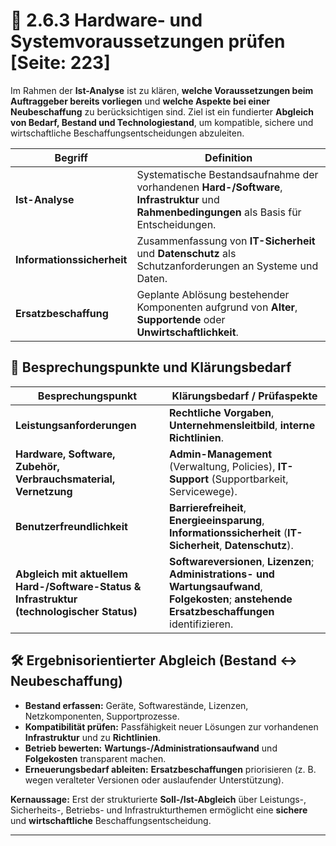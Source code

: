 # 🧪 2.6.3 Hardware- und Systemvoraussetzungen prüfen [Seite: 223]

Im Rahmen der **Ist-Analyse** ist zu klären, **welche Voraussetzungen beim Auftraggeber bereits vorliegen** und **welche Aspekte bei einer Neubeschaffung** zu berücksichtigen sind. Ziel ist ein fundierter **Abgleich von Bedarf, Bestand und Technologiestand**, um kompatible, sichere und wirtschaftliche Beschaffungsentscheidungen abzuleiten.

| Begriff                    | Definition                                                                                                                                   |
| -------------------------- | -------------------------------------------------------------------------------------------------------------------------------------------- |
| **Ist-Analyse**            | Systematische Bestandsaufnahme der vorhandenen **Hard-/Software**, **Infrastruktur** und **Rahmenbedingungen** als Basis für Entscheidungen. |
| **Informationssicherheit** | Zusammenfassung von **IT-Sicherheit** und **Datenschutz** als Schutzanforderungen an Systeme und Daten.                                      |
| **Ersatzbeschaffung**      | Geplante Ablösung bestehender Komponenten aufgrund von **Alter**, **Supportende** oder **Unwirtschaftlichkeit**.                             |

## 🧩 Besprechungspunkte und Klärungsbedarf

| Besprechungspunkt                                                                         | Klärungsbedarf / Prüfaspekte                                                                                                                       |
| ----------------------------------------------------------------------------------------- | -------------------------------------------------------------------------------------------------------------------------------------------------- |
| **Leistungsanforderungen**                                                                | **Rechtliche Vorgaben**, **Unternehmensleitbild**, **interne Richtlinien**.                                                                        |
| **Hardware, Software, Zubehör, Verbrauchsmaterial, Vernetzung**                           | **Admin-Management** (Verwaltung, Policies), **IT-Support** (Supportbarkeit, Servicewege).                                                         |
| **Benutzerfreundlichkeit**                                                                | **Barrierefreiheit**, **Energieeinsparung**, **Informationssicherheit** (**IT-Sicherheit**, **Datenschutz**).                                      |
| **Abgleich mit aktuellem Hard-/Software-Status & Infrastruktur (technologischer Status)** | **Softwareversionen**, **Lizenzen**; **Administrations- und Wartungsaufwand**, **Folgekosten**; **anstehende Ersatzbeschaffungen** identifizieren. |

## 🛠️ Ergebnisorientierter Abgleich (Bestand ↔ Neubeschaffung)

* **Bestand erfassen:** Geräte, Softwarestände, Lizenzen, Netzkomponenten, Supportprozesse.
* **Kompatibilität prüfen:** Passfähigkeit neuer Lösungen zur vorhandenen **Infrastruktur** und zu **Richtlinien**.
* **Betrieb bewerten:** **Wartungs-/Administrationsaufwand** und **Folgekosten** transparent machen.
* **Erneuerungsbedarf ableiten:** **Ersatzbeschaffungen** priorisieren (z. B. wegen veralteter Versionen oder auslaufender Unterstützung).

**Kernaussage:** Erst der strukturierte **Soll-/Ist-Abgleich** über Leistungs-, Sicherheits-, Betriebs- und Infrastrukturthemen ermöglicht eine **sichere** und **wirtschaftliche** Beschaffungsentscheidung.


---
